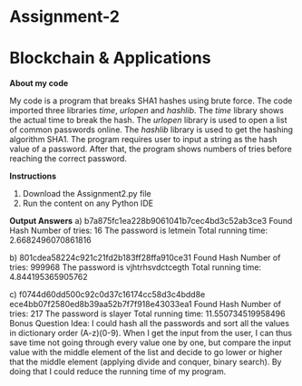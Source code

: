 # Assignment-2
# Blockchain & Applications

**About my code**

My code is a program that breaks SHA1 hashes using brute force. The code imported three libraries *time*, *urlopen* and *hashlib*. The *time* library shows the actual time to break the hash. The *urlopen* library is used to open a list of common passwords online. The *hashlib* library is used to get the hashing algorithm SHA1. The program requires user to input a string as the hash value of a password. After that, the program shows numbers of tries before reaching the correct password. 

**Instructions**
  1. Download the Assignment2.py file
  2. Run the content on any Python IDE
  
**Output Answers**
  a)  b7a875fc1ea228b9061041b7cec4bd3c52ab3ce3
      Found Hash
      Number of tries: 16
      The password is  letmein
      Total running time: 2.6682496070861816

  b)  801cdea58224c921c21fd2b183ff28ffa910ce31
      Found Hash
      Number of tries: 999968
      The password is  vjhtrhsvdctcegth
      Total running time: 4.844195365905762 
     
  c)  f0744d60dd500c92c0d37c16174cc58d3c4bdd8e ece4bb07f2580ed8b39aa52b7f7f918e43033ea1
      Found Hash
      Number of tries: 217
      The password is  slayer
      Total running time: 11.550734519958496
Bonus Question Idea:
      I could hash all the passwords and sort all the values in dictionary order (A-z)(0-9). When I get the input from the user, I can thus save time not going through every value one by one, but compare the input value with the middle element of the list and decide to go lower or higher that the middle element (applying divide and conquer, binary search). By doing that I could reduce the running time of my program. 
  
